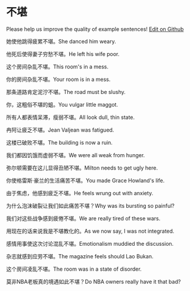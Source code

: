 # 不堪

Please help us improve the quality of example sentences! [Edit on Github](https://github.com/jiyushe/jiyu-example-sentence-source/blob/main/chinese/bukan.md)

<p><span class="chinese">她使他跳得疲累不堪。</span><span class="english">She danced him weary.</span></p>

<p><span class="chinese">他死后使得妻子穷愁不堪。</span><span class="english">He left his wife poor.</span></p>

<p><span class="chinese">这个房间杂乱不堪。</span><span class="english">This room's in a mess.</span></p>

<p><span class="chinese">你的房间杂乱不堪。</span><span class="english">Your room is in a mess.</span></p>

<p><span class="chinese">那条道路肯定泥泞不堪。</span><span class="english">The road must be slushy.</span></p>

<p><span class="chinese">你，这粗俗不堪的蛆。</span><span class="english">You vulgar little maggot.</span></p>

<p><span class="chinese">所有人都表情呆滞，瘦弱不堪。</span><span class="english">All look dull, thin state.</span></p>

<p><span class="chinese">冉阿让疲乏不堪。</span><span class="english">Jean Valjean was fatigued.</span></p>

<p><span class="chinese">这楼已破败不堪。</span><span class="english">The building is now a ruin.</span></p>

<p><span class="chinese">我们都因饥饿而虚弱不堪。</span><span class="english">We were all weak from hunger.</span></p>

<p><span class="chinese">弥尔顿需要在这儿显得丑陋不堪。</span><span class="english">Milton needs to get ugly here.</span></p>

<p><span class="chinese">你使格雷斯·豪兰的生活痛苦不堪。</span><span class="english">You made Grace Howland's life.</span></p>

<p><span class="chinese">由于焦虑，他感到疲乏不堪。</span><span class="english">He feels wrung out with anxiety.</span></p>

<p><span class="chinese">为什么泡沫破裂让我们如此痛苦不堪？</span><span class="english">Why was its bursting so painful?</span></p>

<p><span class="chinese">我们对这些战争感到疲倦不堪。</span><span class="english">We are really tired of these wars.</span></p>

<p><span class="chinese">用现在的话来说我是不堪教化的。</span><span class="english">As we now say, I was not integrated.</span></p>

<p><span class="chinese">感情用事使这次讨论混乱不堪。</span><span class="english">Emotionalism muddied the discussion.</span></p>

<p><span class="chinese">杂志就感到应劳不堪。</span><span class="english">The magazine feels should Lao Bukan.</span></p>

<p><span class="chinese">这个房间凌乱不堪。</span><span class="english">The room was in a state of disorder.</span></p>

<p><span class="chinese">莫非NBA老板真的境遇如此不堪？</span><span class="english">Do NBA owners really have it that bad?</span></p>

